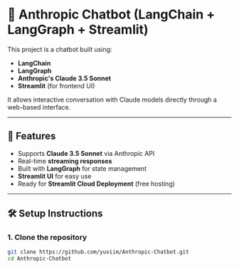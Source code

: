 # 🤖 Anthropic Chatbot (LangChain + LangGraph + Streamlit)

This project is a chatbot built using:
- **LangChain**
- **LangGraph**
- **Anthropic's Claude 3.5 Sonnet**
- **Streamlit** (for frontend UI)

It allows interactive conversation with Claude models directly through a web-based interface.

---

## 🚀 Features

- Supports **Claude 3.5 Sonnet** via Anthropic API
- Real-time **streaming responses**
- Built with **LangGraph** for state management
- **Streamlit UI** for easy use
- Ready for **Streamlit Cloud Deployment** (free hosting)

---

## 🛠 Setup Instructions

### 1. Clone the repository

```bash
git clone https://github.com/yuviim/Anthropic-Chatbot.git
cd Anthropic-Chatbot
